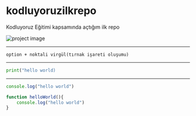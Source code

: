 # kodluyoruzilkrepo
Kodluyoruz Eğitimi kapsamında açtığım ilk repo

![project image](file:///Users/macbook/Desktop/Ekran%20Resmi%202022-11-11%2023.44.29.png)

---------------------
```
option + noktali virgül(tırnak işareti oluşumu)
```
---------------------

```python
print("hello world)
```

---------------------

```javascript
console.log("hello world")

function helloWorld(){
    console.log("hello world")
}
```
